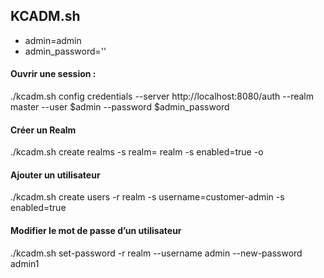 ## KCADM.sh

- admin=admin
- admin_password='<define admin password here>'

#### Ouvrir une session :
./kcadm.sh config credentials 
           --server http://localhost:8080/auth 
           --realm master 
           --user $admin 
           --password $admin_password

#### Créer un Realm
./kcadm.sh create realms -s realm= realm 
	   -s enabled=true -o

#### Ajouter un utilisateur
./kcadm.sh create users -r realm 
	 -s username=customer-admin 
	 -s enabled=true

#### Modifier le mot de passe d’un utilisateur
./kcadm.sh set-password -r realm 
   --username    admin 
   --new-password admin1

